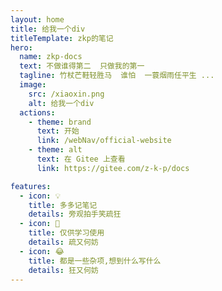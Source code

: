 ```yaml
---
layout: home
title: 给我一个div
titleTemplate: zkp的笔记
hero:
  name: zkp-docs
  text: 不做谁得第二  只做我的第一
  tagline: 竹杖芒鞋轻胜马  谁怕  一蓑烟雨任平生 ...
  image:
    src: /xiaoxin.png
    alt: 给我一个div
  actions:
    - theme: brand
      text: 开始
      link: /webNav/official-website
    - theme: alt
      text: 在 Gitee 上查看
      link: https://gitee.com/z-k-p/docs

features:
  - icon: 💡
    title: 多多记笔记
    details: 旁观拍手笑疏狂
  - icon: 💯
    title: 仅供学习使用
    details: 疏又何妨
  - icon: 😂
    title: 都是一些杂项,想到什么写什么
    details: 狂又何妨
---
```

